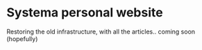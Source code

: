 # Systema personal website

Restoring the old infrastructure, with all the articles.. coming soon (hopefully)
